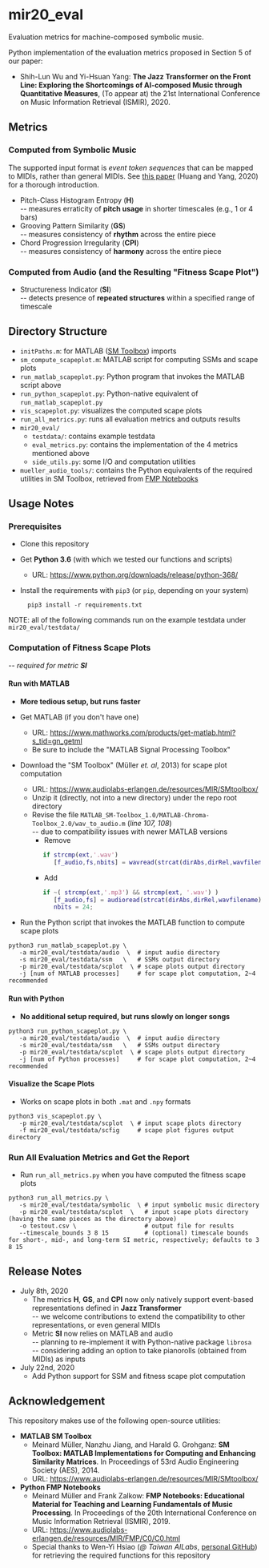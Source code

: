 # mir20_eval

Evaluation metrics for machine-composed symbolic music. 

Python implementation of the evaluation metrics proposed in Section 5 of our paper: 
 * Shih-Lun Wu and Yi-Hsuan Yang: **The Jazz Transformer on the Front Line: Exploring the Shortcomings of AI-composed Music through Quantitative Measures**, (To appear at) the 21st International Conference on Music Information Retrieval (ISMIR), 2020.

## Metrics

### Computed from Symbolic Music
  The supported input format is _event token sequences_ that can be mapped to MIDIs, rather than general MIDIs. See [this paper](https://arxiv.org/abs/2002.00212) (Huang and Yang, 2020) for a thorough introduction.
  * Pitch-Class Histogram Entropy (**H**)  
    -- measures erraticity of **pitch usage** in shorter timescales (e.g., 1 or 4 bars) 
  * Grooving Pattern Similarity (**GS**)  
    -- measures consistency of **rhythm** across the entire piece
  * Chord Progression Irregularity (**CPI**)  
    -- measures consistency of **harmony** across the entire piece
    
### Computed from Audio (and the Resulting "Fitness Scape Plot")
  * Structureness Indicator (**SI**)  
    -- detects presence of **repeated structures** within a specified range of timescale
  
## Directory Structure
  * ``initPaths.m``: for MATLAB ([SM Toolbox](https://www.audiolabs-erlangen.de/resources/MIR/SMtoolbox/)) imports
  * ``sm_compute_scapeplot.m``: MATLAB script for computing SSMs and scape plots
  * ``run_matlab_scapeplot.py``: Python program that invokes the MATLAB script above
  * ``run_python_scapeplot.py``: Python-native equivalent of ``run_matlab_scapeplot.py``
  * ``vis_scapeplot.py``: visualizes the computed scape plots
  * ``run_all_metrics.py``: runs all evaluation metrics and outputs results
  * ``mir20_eval/``
    * ``testdata/``: contains example testdata
    * ``eval_metrics.py``: contains the implementation of the 4 metrics mentioned above
    * ``side_utils.py``: some I/O and computation utilities
  * ``mueller_audio_tools/``: contains the Python equivalents of the required utilities in SM Toolbox, retrieved from [FMP Notebooks](https://www.audiolabs-erlangen.de/resources/MIR/FMP/C0/C0.html)
    
## Usage Notes

### Prerequisites
  * Clone this repository  
  
  * Get **Python 3.6** (with which we tested our functions and scripts)
    * URL: https://www.python.org/downloads/release/python-368/  
    
  * Install the requirements with ``pip3`` (or ``pip``, depending on your system)
    ```shell
      pip3 install -r requirements.txt
    ```

NOTE: all of the following commands run on the example testdata under ``mir20_eval/testdata/`` 

### Computation of Fitness Scape Plots
  -- _required for metric **SI**_
  
#### Run with MATLAB
  * **More tedious setup, but runs faster**
  * Get MATLAB (if you don't have one)
    * URL: https://www.mathworks.com/products/get-matlab.html?s_tid=gn_getml
    * Be sure to include the "MATLAB Signal Processing Toolbox"  
      
  * Download the "SM Toolbox" (Müller _et. al_, 2013) for scape plot computation
    * URL: https://www.audiolabs-erlangen.de/resources/MIR/SMtoolbox/
    * Unzip it (directly, not into a new directory) under the repo root directory
    * Revise the file ``MATLAB_SM-Toolbox_1.0/MATLAB-Chroma-Toolbox_2.0/wav_to_audio.m`` (_line 107, 108_)  
      -- due to compatibility issues with newer MATLAB versions
      * Remove
      ```Matlab
         if strcmp(ext,'.wav')
            [f_audio,fs,nbits] = wavread(strcat(dirAbs,dirRel,wavfilename));
      ```
      * Add
      ```Matlab
         if ~( strcmp(ext,'.mp3') && strcmp(ext, '.wav') )
            [f_audio,fs] = audioread(strcat(dirAbs,dirRel,wavfilename));
            nbits = 24;
      ```
      
  * Run the Python script that invokes the MATLAB function to compute scape plots 
   ```shell
   python3 run_matlab_scapeplot.py \
      -a mir20_eval/testdata/audio  \  # input audio directory
      -s mir20_eval/testdata/ssm   \   # SSMs output directory
      -p mir20_eval/testdata/scplot  \ # scape plots output directory
      -j [num of MATLAB processes]     # for scape plot computation, 2~4 recommended
   ```
    
#### Run with Python
 * **No additional setup required, but runs slowly on longer songs**
  ```shell
  python3 run_python_scapeplot.py \
     -a mir20_eval/testdata/audio  \  # input audio directory
     -s mir20_eval/testdata/ssm   \   # SSMs output directory
     -p mir20_eval/testdata/scplot  \ # scape plots output directory
     -j [num of Python processes]     # for scape plot computation, 2~4 recommended
  ```
 
#### Visualize the Scape Plots
 * Works on scape plots in both ``.mat`` and ``.npy`` formats
  ```shell
  python3 vis_scapeplot.py \
     -p mir20_eval/testdata/scplot  \ # input scape plots directory
     -f mir20_eval/testdata/scfig     # scape plot figures output directory
  ```
    
### Run All Evaluation Metrics and Get the Report  
 * Run ``run_all_metrics.py`` when you have computed the fitness scape plots
  ```shell
  python3 run_all_metrics.py \
     -s mir20_eval/testdata/symbolic  \ # input symbolic music directory
     -p mir20_eval/testdata/scplot  \   # input scape plots directory (having the same pieces as the directory above)
     -o testout.csv \                   # output file for results
     --timescale_bounds 3 8 15          # (optional) timescale bounds for short-, mid-, and long-term SI metric, respectively; defaults to 3 8 15
  ```
    
## Release Notes
 * July 8th, 2020
   * The metrics **H**, **GS**, and **CPI** now only natively support event-based representations defined in **Jazz Transformer**  
     -- we welcome contributions to extend the compatibility to other representations, or even general MIDIs 
   * Metric **SI** now relies on MATLAB and audio  
     -- planning to re-implement it with Python-native package ``librosa``  
     -- considering adding an option to take pianorolls (obtained from MIDIs) as inputs
 * July 22nd, 2020
   * Add Python support for SSM and fitness scape plot computation

## Acknowledgement
This repository makes use of the following open-source utilities:
 * **MATLAB SM Toolbox**
   * Meinard Müller, Nanzhu Jiang, and Harald G. Grohganz: **SM Toolbox: MATLAB Implementations for Computing and Enhancing Similarity Matrices**. In Proceedings of 53rd Audio Engineering Society (AES), 2014.
   * URL: https://www.audiolabs-erlangen.de/resources/MIR/SMtoolbox/
 * **Python FMP Notebooks**
   * Meinard Müller and Frank Zalkow: **FMP Notebooks: Educational Material for Teaching and Learning Fundamentals of Music Processing**. In Proceedings of the 20th International Conference on Music Information Retrieval (ISMIR), 2019.
   * URL: https://www.audiolabs-erlangen.de/resources/MIR/FMP/C0/C0.html
   * Special thanks to Wen-Yi Hsiao (_@ Taiwan AILabs_, [personal GitHub](https://github.com/wayne391)) for retrieving the required functions for this repository

